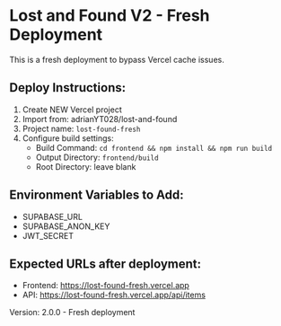 # Lost and Found V2 - Fresh Deployment

This is a fresh deployment to bypass Vercel cache issues.

## Deploy Instructions:

1. Create NEW Vercel project
2. Import from: adrianYT028/lost-and-found
3. Project name: `lost-found-fresh` 
4. Configure build settings:
   - Build Command: `cd frontend && npm install && npm run build`
   - Output Directory: `frontend/build`
   - Root Directory: leave blank

## Environment Variables to Add:
- SUPABASE_URL
- SUPABASE_ANON_KEY  
- JWT_SECRET

## Expected URLs after deployment:
- Frontend: https://lost-found-fresh.vercel.app
- API: https://lost-found-fresh.vercel.app/api/items

Version: 2.0.0 - Fresh deployment
